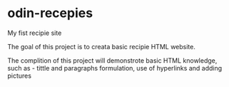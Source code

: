 # odin-recepies
My fist recipie site

The goal of this project is to creata basic recipie HTML website. 

The complition of this project will demonstrote basic HTML knowledge, such as - tittle and paragraphs formulation, use of hyperlinks and adding pictures 